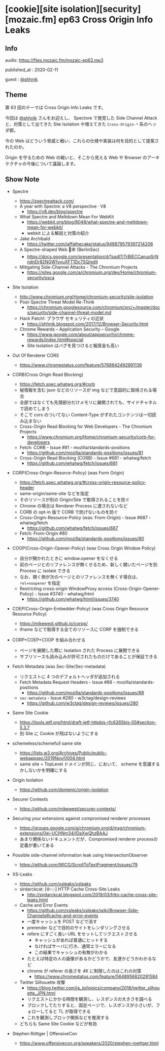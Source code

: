 # [cookie][site isolation][security][mozaic.fm] ep63 Cross Origin Info Leaks

## Info

audio: https://files.mozaic.fm/mozaic-ep63.mp3

published_at
: 2020-02-11

guest
: [@shhnjk](https://twitter.com/shhnjk)


## Theme

第 63 回のテーマは Cross Origin Info Leaks です。

今回は [@shhnjk](https://twitter.com/shhnjk) さんをお迎えし、 Spectore で発覚した Side Channel Attack と、対策として出てきた Site Isolation や増えてきた `Cross-Origin-*` 系のヘッダ郡。

今の Web はどういう脅威と戦い、これらの仕様や実装は何を目的として提案されたのか。

Origin を守るための Web の戦いと、そこから見える Web や Browser のアーキテクチャの今後について議論します。


## Show Note

- Spectre
  - <https://spectreattack.com/>
  - A year with Spectre: a V8 perspective · V8
    - <https://v8.dev/blog/spectre>
  - What Spectre and Meltdown Mean For WebKit
    - <https://webkit.org/blog/8048/what-spectre-and-meltdown-mean-for-webkit/>
    - webkit による解説と対策の紹介
  - Jake Archibald
    - <https://twitter.com/jaffathecake/status/948879579397214208>
  - A Spectre-shaped Web 👻🕸️ (BerlinSec)
    - <https://docs.google.com/presentation/d/1sadl7jTrBIECCanuqSrNndnDr82NGW1yyuXFT1Dc7SQ/edit>
  - Mitigating Side-Channel Attacks - The Chromium Projects
    - <https://sites.google.com/a/chromium.org/dev/Home/chromium-security/ssca>
- Site Isolation
  - <http://www.chromium.org/Home/chromium-security/site-isolation>
  - Post-Spectre Threat Model Re-Think
    - <https://chromium.googlesource.com/chromium/src/+/master/docs/security/side-channel-threat-model.md>
  - Hack Patch!: ブラウザ セキュリティの近状
    - <https://shhnjk.blogspot.com/2017/12/Browser-Security.html>
  - Chrome Rewards – Application Security – Google
    - <https://www.google.com/about/appsecurity/chrome-rewards/index.html#special>
    - Site Isolation はバグを見つけると報奨金も高い
- Out Of Renderer CORS
  - <https://www.chromestatus.com/feature/5768642492891136>
- CORB(Cross Origin Read Blocking)
  - <https://fetch.spec.whatwg.org/#corb>
  - 秘情報を含む json などのリソースが img などで意図的に取得される場合
  - 全部ではなくても先頭部分だけメモリに展開されても、サイドチャネルで読めてしまう
  - そこで cors のついてない Content-Type がずれたコンテンツは一切読み込まない
  - Cross-Origin Read Blocking for Web Developers - The Chromium Projects
    - <https://www.chromium.org/Home/chromium-security/corb-for-developers>
  - Fetch: CORB - Issue #81 - mozilla/standards-positions
    - <https://github.com/mozilla/standards-positions/issues/81>
  - Cross-Origin Read Blocking (CORB) - Issue #681 - whatwg/fetch
    - <https://github.com/whatwg/fetch/issues/681>
- CORP(Cross-Origin-Resorce-Policy) (was Form Origin)
  - <https://fetch.spec.whatwg.org/#cross-origin-resource-policy-header>
  - same-origin/same-site などを指定
  - そのリソースが別の Origin/Site で取得されることを防ぐ
  - Chrome の場合は Renderer Process に渡されないなど
  - CORB の opt-in 版で CORB で防げないものを防ぐ
  - Cross-Origin-Resource-Policy (was: From-Origin) - Issue #687 - whatwg/fetch
    - <https://github.com/whatwg/fetch/issues/687>
  - Fetch: From-Origin #80
    - <https://github.com/mozilla/standards-positions/issues/80>
- COOP(Cross-Origin-Opener-Policy) (was Cross Origin Window Policy)
  - 自分が開かれたときに window.opener をなくせる
  - 前のページとのリファレンスが無くせるため、新しく開いたページを別 Process に isolate できる
  - なお、開く側が次のページとのリファレンスを無くす場合は、 `rel=noopener` を指定
  - Restricting cross-origin WindowProxy access (Cross-Origin-Opener-Policy) - Issue #3740 - whatwg/html
    - <https://github.com/whatwg/html/issues/3740>
- COEP(Cross-Origin-Embedder-Policy) (was Cross Origin Resource Resource Policy)
  - <https://mikewest.github.io/corpp/>
  - iframe などで取得する全てのリソースに CORP を強制できる
- CORP+COEP+COOP を組み合わせる
  - ページを展開した際に Isolation された Process に展開できる
  - サブリソースも読み込みが許可されたものだけであることが保証できる

- Fetch Metadata (was Sec-Site/Sec-metadata)
  - リクエストに 4 つのデフォルトヘッダが追加される
  - Fetch Metadata Request Headers - Issue #88 - mozilla/standards-positions
    - <https://github.com/mozilla/standards-positions/issues/88>
  - `sec-metadata` - Issue #280 - w3ctag/design-reviews
    - <https://github.com/w3ctag/design-reviews/issues/280>
- Same Site Cookie
  - <https://tools.ietf.org/html/draft-ietf-httpbis-rfc6265bis-05#section-5.3.7>
  - 別 Site に Cookie が飛ばないようにする
- schemeless/schemefull same site
  - <https://lists.w3.org/Archives/Public/public-webappsec/2019Nov/0004.html>
  - same site = TopLevel ドメインが同じ、において、 scheme を意識するかしないかを明確にする
- Origin Isolation
  - <https://github.com/domenic/origin-isolation>
- Securer Contexts
  - <https://github.com/mikewest/securer-contexts/>
- Securing your extensions against compromised renderer processes
  - <https://groups.google.com/a/chromium.org/d/msg/chromium-extensions/0ei-UCHNm34/lDaXwQhzBAAJ>
  - あまり関係ないドキュメントだが、Compromised renderer processの定義が書いてある
- Possible side-channel information leak using IntersectionObserver
  - <https://github.com/WICG/ScrollToTextFragment/issues/79>
- XS-Leaks
  - <https://github.com/xsleaks/xsleaks>
  - sirdarckcat: [🌐💧💥] HTTP Cache Cross-Site Leaks
    - <http://sirdarckcat.blogspot.com/2019/03/http-cache-cross-site-leaks.html>
  - Cache and Error Events
    - <https://github.com/xsleaks/xsleaks/wiki/Browser-Side-Channels#cache-and-error-events>
    - 一度キャッシュを POST などで消す
    - prerender などで目的のサイトをレンダリングさせる
    - refere にすごく長い URL をセットしてリクエストさせる
      - キャッシュがあれば普通にヒットする
      - なければサーバに行き、通常エラーになる
      - この結果でキャッシュの有無がわかる
    - たとえば特定の人の画像があるかどうかで、友達かどうかわかるなど
    - chrome が referer の長さを 4K に制限したのはこれの対策
      - <https://www.chromestatus.com/feature/5648956820291584>
  - Twitter Silhouette 攻撃
    - <https://blog.twitter.com/ja_jp/topics/company/2018/twitter_silhouette_JPN.html>
    - リクエストにかかる時間を観測し、レスポンスの大きさを調べる
    - ブロックしてたりすると、固定ページで、レスポンスが小さいが、フォローしてると TL が取得できる
    - これを観測しブロック関係などを推測する
  - どちらも Same Site Cookie などが有効
- Stephen Röttger \| OffensiveCon
  - <https://www.offensivecon.org/speakers/2020/stephen-roettger.html>
